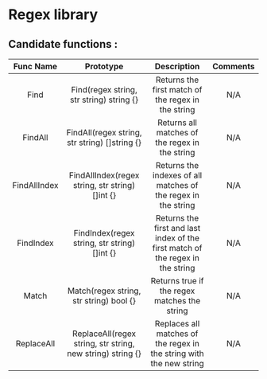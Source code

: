 # Regex library

## Candidate functions :

|  Func Name   |                         Prototype                          |                                  Description                                   | Comments |
|:------------:|:----------------------------------------------------------:|:------------------------------------------------------------------------------:|:--------:|
|     Find     |          Find(regex string, str string) string {}          |               Returns the first match of the regex in the string               |   N/A    |
|   FindAll    |       FindAll(regex string, str string) []string {}        |                 Returns all matches of the regex in the string                 |   N/A    |
| FindAllIndex |      FindAllIndex(regex string, str string) []int {}       |         Returns the indexes of all matches of the regex in the string          |   N/A    |
|  FindIndex   |        FindIndex(regex string, str string) []int {}        | Returns the first and last index of the first match of the regex in the string |   N/A    |
|    Match     |          Match(regex string, str string) bool {}           |                  Returns true if the regex matches the string                  |   N/A    |
|  ReplaceAll  | ReplaceAll(regex string, str string, new string) string {} |      Replaces all matches of the regex in the string with the new string       |   N/A    |